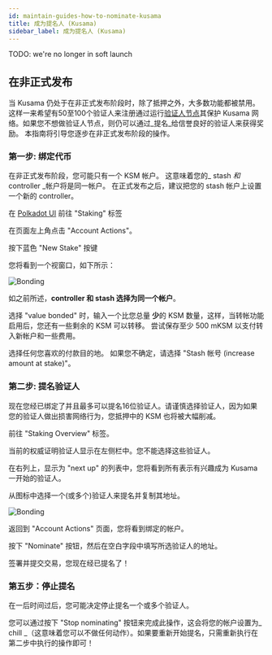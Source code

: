 ```yaml
---
id: maintain-guides-how-to-nominate-kusama
title: 成为提名人 (Kusama)
sidebar_label: 成为提名人 (Kusama)
---
```


TODO: we're no longer in soft launch

## 在非正式发布

当 Kusama 仍处于在非正式发布阶段时，除了抵押之外，大多数功能都被禁用。 这样一来希望有50至100个验证人来注册通过运行[验证人节点](maintain-validator)其保护 Kusama 网络。如果您不想做验证人节点，则仍可以通过_提名_给信誉良好的验证人来获得奖励。 本指南将引导您逐步在非正式发布阶段的操作。

### 第一步: 绑定代币

在非正式发布阶段，您可能只有一个 KSM 帐户。 这意味着您的_ stash _和_ controller _帐户将是同一帐户。 在正式发布之后，建议把您的 stash 帐户上设置一个新的 controller。

在 [Polkadot UI](https://polkadot.js.org/apps) 前往 "Staking" 标签

在页面左上角点击 "Account Actions"。

按下蓝色 "New Stake" 按键

您将看到一个视窗口，如下所示：

![Bonding](assets/guides/how-to-nominate/polkadot-dashboard-bonding.jpg)

如之前所述，**controller 和 stash 选择为同一个帐户**。

选择 "value bonded" 时，输入一个比您总量 **少**的 KSM 数量，这样，当转帐功能启用后，您还有一些剩余的 KSM 可以转移。 尝试保存至少 500 mKSM 以支付转入新帐户和一些费用。

选择任何您喜欢的付款目的地。 如果您不确定，请选择 "Stash 帐号 (increase amount at stake)"。

### 第二步: 提名验证人

现在您经已绑定了并且最多可以提名16位验证人。请谨慎选择验证人，因为如果您的验证人做出损害网络行为，您抵押中的 KSM 也将被大幅削减。

前往 "Staking Overview" 标签。

当前的权威证明验证人显示在左侧栏中。您不能选择这些验证人。

在右列上，显示为 "next up" 的列表中，您将看到所有表示有兴趣成为 Kusama 一开始的验证人。

从图标中选择一个(或多个)验证人来提名并复制其地址。

![Bonding](assets/guides/how-to-nominate/validators.png)

返回到 "Account Actions" 页面，您将看到绑定的帐户。

按下 "Nominate" 按钮，然后在空白字段中填写所选验证人的地址。

签署并提交交易，您现在经已提名了！

### 第五步：停止提名

在一后时间过后，您可能决定停止提名一个或多个验证人。

您可以通过按下 "Stop nominating" 按钮来完成此操作，这会将您的帐户设置为_ chill _（这意味着您可以不做任何动作）。如果要重新开始提名，只需重新执行在第二步中执行的操作即可！
